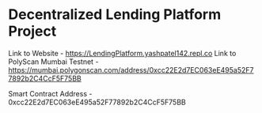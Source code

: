 # Decentralized Lending Platform Project

Link to Website - https://LendingPlatform.yashpatel142.repl.co
Link to PolyScan Mumbai Testnet - https://mumbai.polygonscan.com/address/0xcc22E2d7EC063eE495a52F77892b2C4CcF5F75BB

Smart Contract Address - 0xcc22E2d7EC063eE495a52F77892b2C4CcF5F75BB
